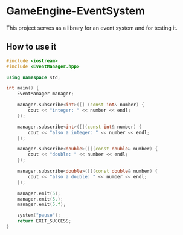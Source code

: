 # GameEngine-EventSystem
This project serves as a library for an event system and for testing it.

## How to use it
```c++
#include <iostream>
#include <EventManager.hpp>

using namespace std;

int main() {
    EventManager manager;

    manager.subscribe<int>([] (const int& number) {
        cout << "integer: " << number << endl;
    });

    manager.subscribe<int>([](const int& number) {
        cout << "also a integer: " << number << endl;
    });

    manager.subscribe<double>([](const double& number) {
        cout << "double: " << number << endl;
    });

    manager.subscribe<double>([](const double& number) {
        cout << "also a double: " << number << endl;
    });

    manager.emit(5);
    manager.emit(5.);
    manager.emit(5.f);

    system("pause");
    return EXIT_SUCCESS;
}
```
